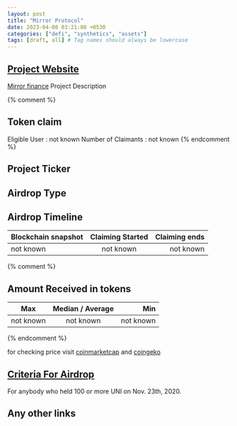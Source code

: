 ```yaml
---
layout: post
title: "Mirror Protocol"
date: 2023-04-08 03:21:08 +0530
categories: ["defi", "synthetics", "assets"]
tags: [draft, all] # Tag names should always be lowercase
---
```


## [Project Website](https://eth.mirror.finance)

[Mirror finance](https://eth.mirror.finance/airdrop)
Project Description

{% comment %}

## Token claim

Eligible User : not known
Number of Claimants : not known
{% endcomment %}

## Project Ticker

## Airdrop Type

## Airdrop Timeline

| Blockchain snapshot | Claiming Started | Claiming ends |
| ------------------- | :--------------: | ------------: |
| not known           |    not known     |     not known |

{% comment %}

## Amount Received in tokens

| Max       | Median / Average |       Min |
| --------- | :--------------: | --------: |
| not known |    not known     | not known |

{% endcomment %}

for checking price visit [coinmarketcap](https://coinmarketcap.com/currencies/) and [coingeko](https://www.coingecko.com/en/coins/)

## [Criteria For Airdrop](link)

For anybody who held 100 or more UNI on Nov. 23th, 2020.

## Any other links
